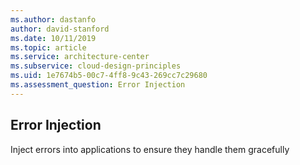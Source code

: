 ```yaml
---
ms.author: dastanfo
author: david-stanford
ms.date: 10/11/2019
ms.topic: article
ms.service: architecture-center
ms.subservice: cloud-design-principles
ms.uid: 1e7674b5-00c7-4ff8-9c43-269cc7c29680
ms.assessment_question: Error Injection
---
```

## Error Injection


Inject errors into applications to ensure they handle them gracefully